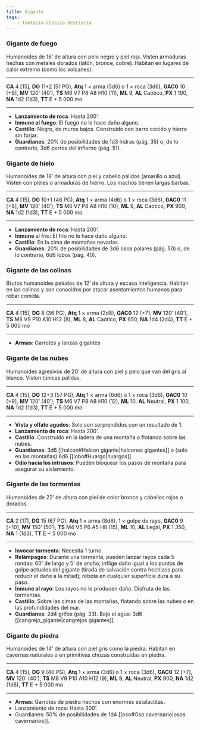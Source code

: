 ```yaml
---
title: Gigante
tags:
    - fantasia-clasica-bestiario
---
```

### Gigante de fuego
Humanoides de 16’ de altura con pelo negro y piel roja. Visten armaduras hechas con metales dorados (latón, bronce, cobre). Habitan en lugares de calor extremo (como los volcanes).
___
**CA** 4 [15], **DG** 11+2 (51 PG), **Atq** 1 × arma (5d6) o 1 × roca (3d6), **GAC0** 10 [+9], **MV** 120’ (40’), **TS** M6 V7 P8 A8 H10 (11), **ML** 9, **AL** Caótico, **PX** 1 100, **NA** 1d2 (1d3), **TT** E + 5 000 mo
___
- **Lanzamiento de roca**: Hasta 200’.
- **Inmune al fuego**: El fuego no le hace daño alguno.
- **Castillo**: Negro, de muros bajos. Construido con barro cocido y hierro sin forjar.
- **Guardianes**: 20% de posibilidades de 1d3 hidras (pág. 35) o, de lo contrario, 3d6 perros del infierno (pág. 51).

### Gigante de hielo
Humanoides de 18’ de altura con piel y cabello pálidos (amarillo o azul). Visten con pieles o armaduras de hierro. Los machos tienen largas barbas.
___
**CA** 4 [15], **DG** 10+1 (46 PG), **Atq** 1 × arma (4d6) o 1 × roca (3d6), **GAC0** 11 [+8], **MV** 120’ (40’), **TS** M6 V7 P8 A8 H10 (10), **ML** 9, **AL** Caótico, **PX** 900, **NA** 1d2 (1d3), **TT** E + 5 000 mo
___
- **Lanzamiento de roca**: Hasta 200’.
- **Inmune** al frío: El frío no le hace daño alguno.
- **Castillo**: En la cima de montañas nevadas.
- **Guardianes**: 20% de posibilidades de 3d6 osos polares (pág. 50) o, de lo contrario, 6d6 lobos (pág. 40).

### Gigante de las colinas
Brutos humanoides peludos de 12’ de altura y escasa inteligencia. Habitan en las colinas y son conocidos por atacar asentamientos humanos para robar comida.
___
**CA** 4 [15], **DG** 8 (36 PG), **Atq** 1 × arma (2d8), **GAC0** 12 [+7], **MV** 120’ (40’), **TS** M8 V9 P10 A10 H12 (8), **ML** 8, **AL** Caótico, **PX** 650, **NA** 1d4 (2d4), **TT** E + 5 000 mo
___
- **Armas**: Garrotes y lanzas gigantes

### Gigante de las nubes
Humanoides agresivos de 20’ de altura con piel y pelo que van del gris al blanco. Visten túnicas pálidas.
___
**CA** 4 [15], **DG** 12+3 (57 PG), **Atq** 1 × arma (6d6) o 1 × roca (3d6), **GAC0** 10 [+9], **MV** 120’ (40’), **TS** M6 V7 P8 A8 H10 (12), **ML** 10, **AL** Neutral, **PX** 1 100, **NA** 1d2 (1d3), **TT** E + 5 000 mo
___
- **Vista y olfato agudos**: Solo son sorprendidos con un resultado de 1.
- **Lanzamiento de roca**: Hasta 200’.
- **Castillo**: Construido en la ladera de una montaña o flotando sobre las nubes.
- **Guardianes**: 3d6 [[halcon#Halcon gigante|halcones gigantes]] o (solo en las montañas) 6d6 [[lobo#Huargo|huargos]].
- **Odio hacia los intrusos**: Pueden bloquear los pasos de montaña para asegurar su aislamiento.

### Gigante de las tormentas
Humanoides de 22’ de altura con piel de color bronce y cabellos rojos o dorados.
___
**CA** 2 [17], **DG** 15 (67 PG), **Atq** 1 × arma (8d6), 1 × golpe de rayo, **GAC0** 9 [+10], **MV** 150’ (50’), **TS** M4 V5 P6 A5 H8 (15), **ML** 10, **AL** Legal, **PX** 1 350, **NA** 1 (1d3), **TT** E + 5 000 mo
___
- **Invocar tormenta**: Necesita 1 turno.
- **Relámpagos**: Durante una tormenta, pueden lanzar rayos cada 5 rondas: 60’ de largo y 5’ de ancho; inflige daño igual a los puntos de golpe actuales del gigante (tirada de salvación contra hechizos para reducir el daño a la mitad); rebota en cualquier superficie dura a su paso.
- **Inmune al rayo**: Los rayos no le producen daño. Disfruta de las tormentas.
- **Castillo**: Sobre las cimas de las montañas, flotando sobre las nubes o en las profundidades del mar.
- **Guardianes**: 2d4 grifos (pág. 33). Bajo el agua: 3d6 [[cangrejo_gigante|cangrejos gigantes]].

### Gigante de piedra
Humanoides de 14’ de altura con piel gris como la piedra. Habitan en cavernas naturales o en primitivas chozas construidas en piedra.
___
**CA** 4 [15], **DG** 9 (40 PG), **Atq** 1 × arma (3d6) o 1 × roca (3d6), **GAC0** 12 [+7], **MV** 120’ (40’), **TS** M8 V9 P10 A10 H12 (9), **ML** 9, **AL** Neutral, **PX** 900, **NA** 1d2 (1d6), **TT** E + 5 000 mo
___
- **Armas**: Garrotes de piedra hechos con enormes estalactitas.
- Lanzamiento de roca: Hasta 300’.
- Guardianes: 50% de posibilidades de 1d4 [[oso#Oso cavernario|osos cavernarios]].
